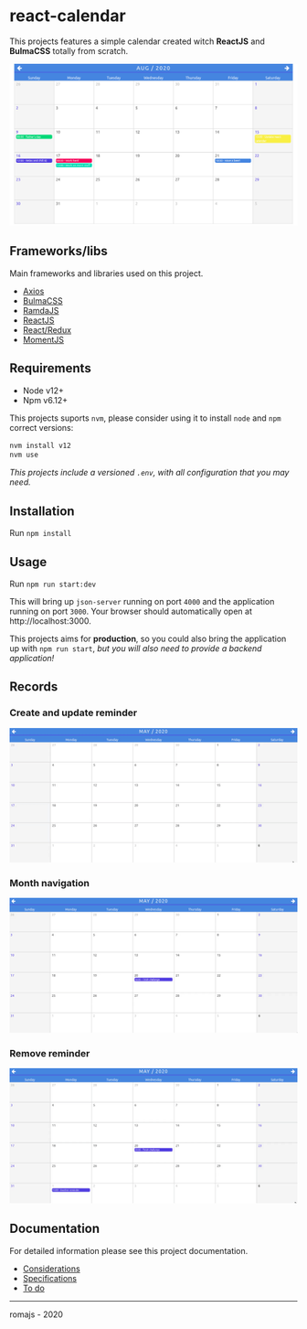 # react-calendar

This projects features a simple calendar created witch **ReactJS** and **BulmaCSS** totally from scratch.

![](./docs/img/thumbnail.png)

## Frameworks/libs

Main frameworks and libraries used on this project.

- [Axios](https://github.com/axios/axios#example)
- [BulmaCSS](https://bulma.io/documentation/overview/start/)
- [RamdaJS](https://ramdajs.com/docs/)
- [ReactJS](https://reactjs.org/docs/getting-started.html)
- [React/Redux](https://react-redux.js.org/introduction/quick-start)
- [MomentJS](https://momentjs.com/docs/#/use-it/node-js/)

## Requirements

- Node v12+
- Npm v6.12+

This projects suports `nvm`, please consider using it to install `node` and `npm` correct versions:

```sh
nvm install v12
nvm use
```

_This projects include a versioned `.env`, with all configuration that you may need._

## Installation

Run `npm install`

## Usage

Run `npm run start:dev`

This will bring up `json-server` running on port `4000` and the application running on port `3000`.
Your browser should automatically open at http://localhost:3000.

This projects aims for **production**, so you could also bring the application up with `npm run start`, _but you will also need to provide a backend application!_

## Records

### Create and update reminder

![](./docs/records/create-and-update-reminder.gif)

### Month navigation

![](./docs/records/month-navigation.gif)

### Remove reminder

![](./docs/records/remove-reminder.gif)

## Documentation

For detailed information please see this project documentation.

- [Considerations](./docs/CONSIDERATIONS.md)
- [Specifications](./docs/SPECIFICATIONS.md)
- [To do](./docs/TODO.md)

---

romajs - 2020
